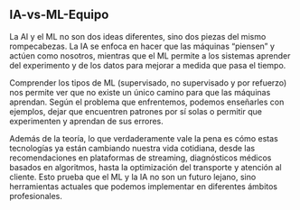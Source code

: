 IA-vs-ML-Equipo
--------
La AI y el ML no son dos ideas diferentes, sino dos piezas del mismo rompecabezas. La IA se enfoca en hacer que las máquinas “piensen” y actúen como nosotros, mientras que el ML permite a los sistemas aprender del experimento y de los datos para mejorar a medida que pasa el tiempo.

Comprender los tipos de ML (supervisado, no supervisado y por refuerzo) nos permite ver que no existe un único camino para que las máquinas aprendan. Según el problema que enfrentemos, podemos enseñarles con ejemplos, dejar que encuentren patrones por sí solas o permitir que experimenten y aprendan de sus errores.

Además de la teoría, lo que verdaderamente vale la pena es cómo estas tecnologías ya están cambiando nuestra vida cotidiana, desde las recomendaciones en plataformas de streaming, diagnósticos médicos basados en algoritmos, hasta la optimización del transporte y atención al cliente. Esto prueba que el ML y la IA no son un futuro lejano, sino herramientas actuales que podemos implementar en diferentes ámbitos profesionales.
